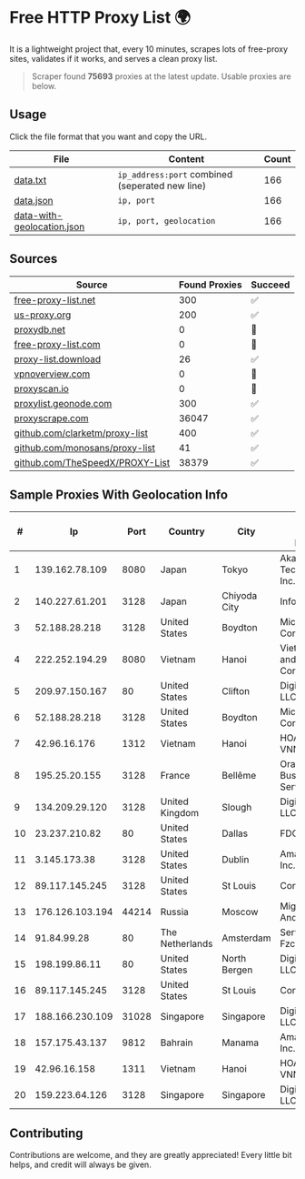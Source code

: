 
# Free HTTP Proxy List 🌍

It is a lightweight project that, every 10 minutes, scrapes lots of free-proxy sites, validates if it works, and serves a clean proxy list.


> Scraper found **75693** proxies at the latest update. Usable proxies are below.

## Usage

Click the file format that you want and copy the URL.


|File|Content|Count|
|----|-------|-----|
|[data.txt](https://raw.githubusercontent.com/themiralay/Proxy-List-World/master/data.txt)|`ip_address:port` combined (seperated new line)|166|
|[data.json](https://raw.githubusercontent.com/themiralay/Proxy-List-World/master/data.json)|`ip, port`|166|
|[data-with-geolocation.json](https://raw.githubusercontent.com/themiralay/Proxy-List-World/master/data-with-geolocation.json)|`ip, port, geolocation`|166|

## Sources

|Source|Found Proxies|Succeed|
|------|-------------|-------|
|[free-proxy-list.net](https://free-proxy-list.net)|300|✅|
|[us-proxy.org](https://www.us-proxy.org)|200|✅|
|[proxydb.net](http://proxydb.net)|0|🚫|
|[free-proxy-list.com](https://free-proxy-list.com/?page=&port=&type%5B%5D=http&type%5B%5D=https&up_time=0&search=Search)|0|🚫|
|[proxy-list.download](https://www.proxy-list.download/HTTP)|26|✅|
|[vpnoverview.com](https://vpnoverview.com/privacy/anonymous-browsing/free-proxy-servers)|0|🚫|
|[proxyscan.io](https://www.proxyscan.io)|0|🚫|
|[proxylist.geonode.com](https://proxylist.geonode.com/api/proxy-list?limit=300&page=1&sort_by=lastChecked&sort_type=desc&protocols=http,https)|300|✅|
|[proxyscrape.com](https://api.proxyscrape.com/v2/?request=displayproxies&protocol=http&timeout=10000&country=all&ssl=all&anonymity=all)|36047|✅|
|[github.com/clarketm/proxy-list](https://raw.githubusercontent.com/clarketm/proxy-list/master/proxy-list-raw.txt)|400|✅|
|[github.com/monosans/proxy-list](https://raw.githubusercontent.com/monosans/proxy-list/main/proxies/http.txt)|41|✅|
|[github.com/TheSpeedX/PROXY-List](https://raw.githubusercontent.com/TheSpeedX/PROXY-List/master/http.txt)|38379|✅|


## Sample Proxies With Geolocation Info

|#|Ip|Port|Country|City|Internet Service Provider|
|-|--|----|-------|----|-------------------------|
|1|139.162.78.109|8080|Japan|Tokyo|Akamai Technologies, Inc.|
|2|140.227.61.201|3128|Japan|Chiyoda City|InfoSphere|
|3|52.188.28.218|3128|United States|Boydton|Microsoft Corporation|
|4|222.252.194.29|8080|Vietnam|Hanoi|VietNam Post and Telecom Corporation|
|5|209.97.150.167|80|United States|Clifton|DigitalOcean, LLC|
|6|52.188.28.218|3128|United States|Boydton|Microsoft Corporation|
|7|42.96.16.176|1312|Vietnam|Hanoi|HOALAC-VNNIC|
|8|195.25.20.155|3128|France|Bellême|Orange Business Services|
|9|134.209.29.120|3128|United Kingdom|Slough|DigitalOcean, LLC|
|10|23.237.210.82|80|United States|Dallas|FDCservers.net|
|11|3.145.173.38|3128|United States|Dublin|Amazon.com, Inc.|
|12|89.117.145.245|3128|United States|St Louis|Contabo Inc.|
|13|176.126.103.194|44214|Russia|Moscow|Miglovets Egor Andreevich|
|14|91.84.99.28|80|The Netherlands|Amsterdam|Servers Tech Fzco|
|15|198.199.86.11|80|United States|North Bergen|DigitalOcean, LLC|
|16|89.117.145.245|3128|United States|St Louis|Contabo Inc.|
|17|188.166.230.109|31028|Singapore|Singapore|DigitalOcean, LLC|
|18|157.175.43.137|9812|Bahrain|Manama|Amazon.com, Inc.|
|19|42.96.16.158|1311|Vietnam|Hanoi|HOALAC-VNNIC|
|20|159.223.64.126|3128|Singapore|Singapore|DigitalOcean, LLC|



## Contributing

Contributions are welcome, and they are greatly appreciated! Every
little bit helps, and credit will always be given.

